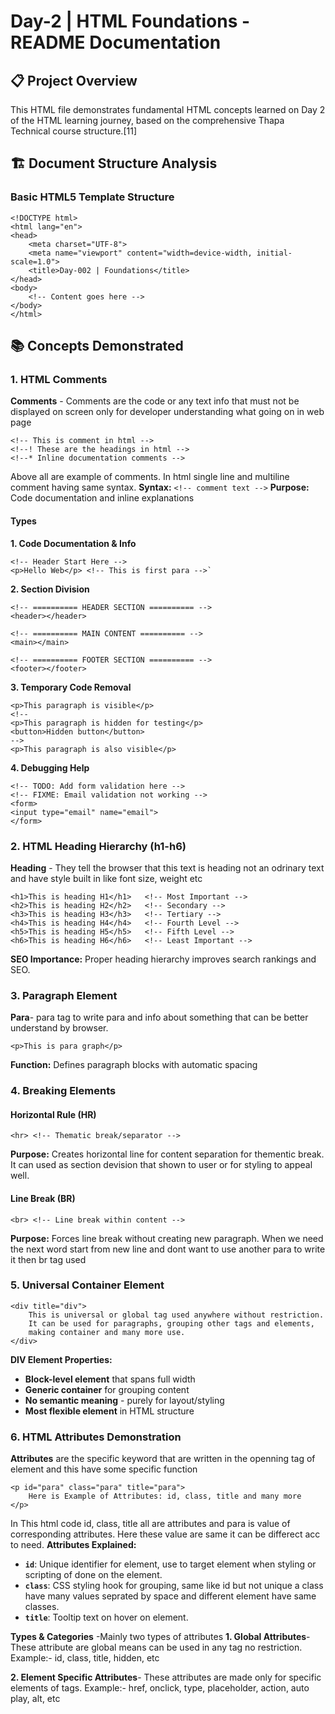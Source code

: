 # Day-2 | HTML Foundations - README Documentation

## 📋 Project Overview
This HTML file demonstrates fundamental HTML concepts learned on Day 2 of the HTML learning journey, based on the comprehensive Thapa Technical course structure.[11]

## 🏗️ Document Structure Analysis

### Basic HTML5 Template Structure

    <!DOCTYPE html>
    <html lang="en">
    <head>
        <meta charset="UTF-8">
        <meta name="viewport" content="width=device-width, initial-scale=1.0">
        <title>Day-002 | Foundations</title>
    </head>
    <body>
        <!-- Content goes here -->
    </body>
    </html>


## 📚 Concepts Demonstrated

### 1. HTML Comments
**Comments** - Comments are the code or any text info that must not be displayed on screen only for developer understanding what going on in web page

    <!-- This is comment in html -->
    <!--! These are the headings in html -->
    <!--* Inline documentation comments -->

Above all are example of comments.
In html single line and multiline comment having same syntax.
**Syntax:** `<!-- comment text -->`
**Purpose:** Code documentation and inline explanations

#### Types
**1. Code Documentation & Info**

    <!-- Header Start Here -->
    <p>Hello Web</p> <!-- This is first para -->`

**2. Section Division**

    <!-- ========== HEADER SECTION ========== -->
    <header></header>

    <!-- ========== MAIN CONTENT ========== -->
    <main></main>

    <!-- ========== FOOTER SECTION ========== -->
    <footer></footer>


**3. Temporary Code Removal**

    <p>This paragraph is visible</p>
    <!-- 
    <p>This paragraph is hidden for testing</p>
    <button>Hidden button</button>
    -->
    <p>This paragraph is also visible</p>

**4. Debugging Help**

    <!-- TODO: Add form validation here -->
    <!-- FIXME: Email validation not working -->
    <form>
    <input type="email" name="email">
    </form>



### 2. HTML Heading Hierarchy (h1-h6)
**Heading** - They tell the browser that this text is heading not an odrinary text and have style built in like font size, weight etc

    <h1>This is heading H1</h1>   <!-- Most Important -->
    <h2>This is heading H2</h2>   <!-- Secondary -->
    <h3>This is heading H3</h3>   <!-- Tertiary -->
    <h4>This is heading H4</h4>   <!-- Fourth Level -->
    <h5>This is heading H5</h5>   <!-- Fifth Level -->
    <h6>This is heading H6</h6>   <!-- Least Important -->
**SEO Importance:** Proper heading hierarchy improves search rankings and SEO.


### 3. Paragraph Element
**Para**- para tag to write para  and info about something that can be better understand by browser.

    <p>This is para graph</p>

**Function:** Defines paragraph blocks with automatic spacing


### 4. Breaking Elements

#### Horizontal Rule (HR)
    <hr> <!-- Thematic break/separator -->

**Purpose:** Creates horizontal line for content separation for thementic break. It can used as section devision that shown to user or for styling to appeal well.


#### Line Break (BR)  

    <br> <!-- Line break within content -->
**Purpose:** Forces line break without creating new paragraph. When we need the next word start from new line and dont want to use another para to write it then br tag used


### 5. Universal Container Element

    <div title="div">
        This is universal or global tag used anywhere without restriction.
        It can be used for paragraphs, grouping other tags and elements,
        making container and many more use.
    </div>

**DIV Element Properties:**
- **Block-level element** that spans full width
- **Generic container** for grouping content
- **No semantic meaning** - purely for layout/styling
- **Most flexible element** in HTML structure


### 6. HTML Attributes Demonstration
**Attributes** are the specific keyword that are written in the openning tag of element and this have some specific function 

    <p id="para" class="para" title="para">
        Here is Example of Attributes: id, class, title and many more
    </p>

In This html code id, class, title  all are attributes and para is value of corresponding attributes. Here these value are same it can be differect acc to need.
**Attributes Explained:**
- **`id`**: Unique identifier for element, use to target element when styling or scripting of done on the element.
- **`class`**: CSS styling hook for grouping, same like id but not unique a class have many values seprated by space and different element have same classes.
- **`title`**: Tooltip text on hover on element.

**Types & Categories** -Mainly two types of attributes
**1. Global Attributes**- These attribute are global means can be used in any tag no restriction.
Example:-  id, class, title, hidden, etc 

**2. Element Specific Attributes**- These attributes are made only for specific elements of tags.
Example:- href, onclick, type, placeholder, action, auto play, alt, etc
